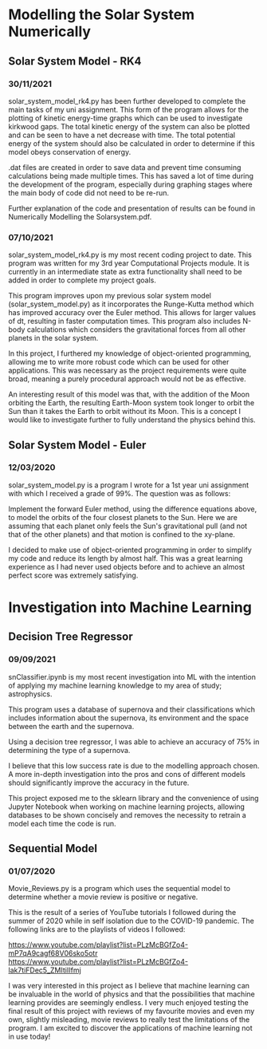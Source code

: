 # Modelling the Solar System Numerically
## Solar System Model - RK4
### 30/11/2021

solar_system_model_rk4.py has been further developed to complete the main tasks of my uni assignment. This form of the program allows for the plotting of kinetic energy-time graphs which can be used to investigate kirkwood gaps. The total kinetic energy of the system can also be plotted and can be seen to have a net decrease with time. The total potential energy of the system should also be calculated in order to determine if this model obeys conservation of energy.

.dat files are created in order to save data and prevent time consuming calculations being made multiple times. This has saved a lot of time during the development of the program, especially during graphing stages where the main body of code did not need to be re-run.

Further explanation of the code and presentation of results can be found in Numerically Modelling the Solarsystem.pdf.

### 07/10/2021

solar_system_model_rk4.py is my most recent coding project to date. This program was written for my 3rd year Computational Projects module. It is currently in an intermediate state as extra functionality shall need to be added in order to complete my project goals. 

This program improves upon my previous solar system model (solar_system_model.py) as it incorporates the Runge-Kutta method which has improved accuracy over the Euler method. This allows for larger values of dt, resulting in faster computation times. This program also includes N-body calculations which considers the gravitational forces from all other planets in the solar system.

In this project, I furthered my knowledge of object-oriented programming, allowing me to write more robust code which can be used for other applications. This was necessary as the project requirements were quite broad, meaning a purely procedural approach would not be as effective.

An interesting result of this model was that, with the addition of the Moon orbiting the Earth, the resulting Earth-Moon system took longer to orbit the Sun than it takes the Earth to orbit without its Moon. This is a concept I would like to investigate further to fully understand the physics behind this.

## Solar System Model - Euler
### 12/03/2020
solar_system_model.py is a program I wrote for a 1st year uni assignment with which I received a grade of 99%. The question was as follows:

Implement the forward Euler method, using the difference equations above, to model the orbits of the four closest planets to the Sun.  Here we are assuming that each planet only feels the Sun's gravitational pull (and not that of the other planets) and that motion is confined to the xy-plane.

I decided to make use of object-oriented programming in order to simplify my code and reduce its length by almost half. This was a great learning experience as I had never used objects before and to achieve an almost perfect score was extremely satisfying.

# Investigation into Machine Learning
## Decision Tree Regressor
### 09/09/2021

snClassifier.ipynb is my most recent investigation into ML with the intention of applying my machine learning knowledge to my area of study; astrophysics.

This program uses a database of supernova and their classifications which includes information about the supernova, its environment and the space between the earth and the supernova.

Using a decision tree regressor, I was able to achieve an accuracy of 75% in determining the type of a supernova.

I believe that this low success rate is due to the modelling approach chosen. A more in-depth investigation into the pros and cons of different models should significantly improve the accuracy in the future.

This project exposed me to the sklearn library and the convenience of using Jupyter Notebook when working on machine learning projects, allowing databases to be shown concisely and removes the necessity to retrain a model each time the code is run.

## Sequential Model
### 01/07/2020

Movie_Reviews.py is a program which uses the sequential model to determine whether a movie review is positive or negative. 

This is the result of a series of YouTube tutorials I followed during the summer of 2020 while in self isolation due to the COVID-19 pandemic. The following links are to the playlists of videos I followed: 

https://www.youtube.com/playlist?list=PLzMcBGfZo4-mP7qA9cagf68V06sko5otr  
https://www.youtube.com/playlist?list=PLzMcBGfZo4-lak7tiFDec5_ZMItiIIfmj

I was very interested in this project as I believe that machine learning can be invaluable in the world of physics and that the possibilities that machine learning provides are seemingly endless. I very much enjoyed testing the final result of this project with reviews of my favourite movies and even my own, slightly misleading, movie reviews to really test the limitations of the program. I am excited to discover the applications of machine learning not in use today!
